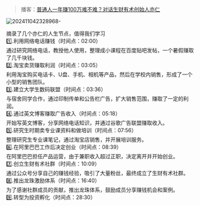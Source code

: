 > 播客：[普通人一年赚100万难不难？对话生财有术创始人亦仁](https://www.xiaoyuzhoufm.com/episode/662a63b18a089719b7cc6f53)

![202411042328968-](https://cdn.jsdelivr.net/gh/foxbutter/pics_cdn/cut/macair/202411042328968.png)

摘录了几个亦仁的人生节点，值得我们学习  
1️⃣.利用网络电话赚钱（时间点：02:00）  
通过研究网络电话，教授他人使用，整理成小课程在百度贴吧发帖，一个暑假赚取了几千块钱。  
2️⃣.淘宝卖货赚取利润（时间点：03:05）  
利用淘宝购买电话卡、U盘、手机、相机等产品，然后在学校内销售，形成了一个小型的销售团队。  
3️⃣.建立大学生数码联盟（时间点：03:36）  
与宿舍同学合作，通过印制传单和公告栏广告，扩大销售范围，赚取了一定的利润。  
4️⃣.通过英文博客赚取广告收入（时间点：05:18）  
开始写英文博客，分享网络电话知识，并通过谷歌广告联盟赚取收入。  
5️⃣.研究生时期卖专业课资料和做培训（时间点：07:56）  
整理研究生专业课笔记，通过淘宝店销售，并开展培训服务。  
6️⃣.在阿里巴巴工作后决定创业（时间点：08:39）  
在阿里巴巴担任产品运营，由于兼职收入超过正职，决定离开并开始创业。  
7️⃣.创立生财有术社群（时间点：10:09）  
通过公众号分享自己的赚钱经验，吸引了大量粉丝，最终成立了生财有术社群。  
8️⃣.推出龙珠激励体系（时间点：16:40）  
为了感谢社群成员的贡献，推出龙珠体系，鼓励成员分享赚钱机会和案例。  
9️⃣.转型为投资孵化（时间点：28:30）  